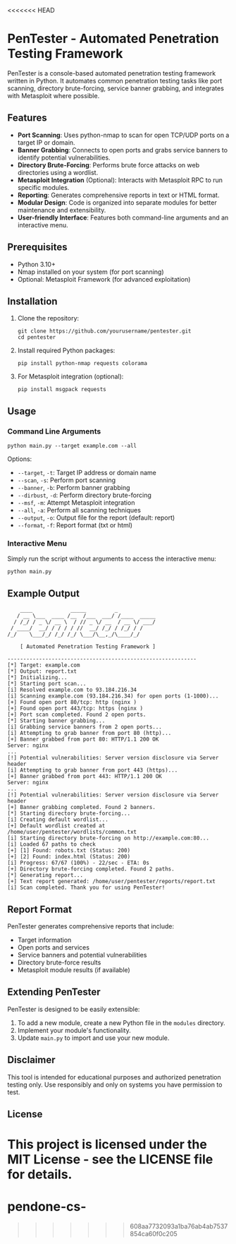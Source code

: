 <<<<<<< HEAD
# PenTester - Automated Penetration Testing Framework

PenTester is a console-based automated penetration testing framework written in Python. It automates common penetration testing tasks like port scanning, directory brute-forcing, service banner grabbing, and integrates with Metasploit where possible.

## Features

- **Port Scanning**: Uses python-nmap to scan for open TCP/UDP ports on a target IP or domain.
- **Banner Grabbing**: Connects to open ports and grabs service banners to identify potential vulnerabilities.
- **Directory Brute-Forcing**: Performs brute force attacks on web directories using a wordlist.
- **Metasploit Integration** (Optional): Interacts with Metasploit RPC to run specific modules.
- **Reporting**: Generates comprehensive reports in text or HTML format.
- **Modular Design**: Code is organized into separate modules for better maintenance and extensibility.
- **User-friendly Interface**: Features both command-line arguments and an interactive menu.

## Prerequisites

- Python 3.10+
- Nmap installed on your system (for port scanning)
- Optional: Metasploit Framework (for advanced exploitation)

## Installation

1. Clone the repository:
   ```
   git clone https://github.com/yourusername/pentester.git
   cd pentester
   ```

2. Install required Python packages:
   ```
   pip install python-nmap requests colorama
   ```

3. For Metasploit integration (optional):
   ```
   pip install msgpack requests
   ```

## Usage

### Command Line Arguments

```
python main.py --target example.com --all
```

Options:
- `--target`, `-t`: Target IP address or domain name
- `--scan`, `-s`: Perform port scanning
- `--banner`, `-b`: Perform banner grabbing
- `--dirbust`, `-d`: Perform directory brute-forcing
- `--msf`, `-m`: Attempt Metasploit integration
- `--all`, `-a`: Perform all scanning techniques
- `--output`, `-o`: Output file for the report (default: report)
- `--format`, `-f`: Report format (txt or html)

### Interactive Menu

Simply run the script without arguments to access the interactive menu:

```
python main.py
```

## Example Output

```
    ____            _____         _            
   / __ \___  ____ /__  /___  ___/ /____  _____
  / /_/ / _ \/ __ \  / // _ \/ __  / __ \/ ___/
 / ____/  __/ / / / / //  __/ /_/ / /_/ / /    
/_/    \___/_/ /_/ /_/ \___/\__,_/\____/_/     
                                                
    [ Automated Penetration Testing Framework ]
    
------------------------------------------------------------
[*] Target: example.com
[*] Output: report.txt
[*] Initializing...
[*] Starting port scan...
[i] Resolved example.com to 93.184.216.34
[i] Scanning example.com (93.184.216.34) for open ports (1-1000)...
[+] Found open port 80/tcp: http (nginx )
[+] Found open port 443/tcp: https (nginx )
[+] Port scan completed. Found 2 open ports.
[*] Starting banner grabbing...
[i] Grabbing service banners from 2 open ports...
[i] Attempting to grab banner from port 80 (http)...
[+] Banner grabbed from port 80: HTTP/1.1 200 OK
Server: nginx
...
[!] Potential vulnerabilities: Server version disclosure via Server header
[i] Attempting to grab banner from port 443 (https)...
[+] Banner grabbed from port 443: HTTP/1.1 200 OK
Server: nginx
...
[!] Potential vulnerabilities: Server version disclosure via Server header
[+] Banner grabbing completed. Found 2 banners.
[*] Starting directory brute-forcing...
[i] Creating default wordlist...
[+] Default wordlist created at /home/user/pentester/wordlists/common.txt
[i] Starting directory brute-forcing on http://example.com:80...
[i] Loaded 67 paths to check
[+] [1] Found: robots.txt (Status: 200)
[+] [2] Found: index.html (Status: 200)
[i] Progress: 67/67 (100%) - 22/sec - ETA: 0s
[+] Directory brute-forcing completed. Found 2 paths.
[*] Generating report...
[+] Text report generated: /home/user/pentester/reports/report.txt
[i] Scan completed. Thank you for using PenTester!
```

## Report Format

PenTester generates comprehensive reports that include:

- Target information
- Open ports and services
- Service banners and potential vulnerabilities
- Directory brute-force results
- Metasploit module results (if available)

## Extending PenTester

PenTester is designed to be easily extensible:

1. To add a new module, create a new Python file in the `modules` directory.
2. Implement your module's functionality.
3. Update `main.py` to import and use your new module.

## Disclaimer

This tool is intended for educational purposes and authorized penetration testing only. Use responsibly and only on systems you have permission to test.

## License

This project is licensed under the MIT License - see the LICENSE file for details.
=======
# pendone-cs-
>>>>>>> 608aa7732093a1ba76ab4ab7537854ca60f0c205
